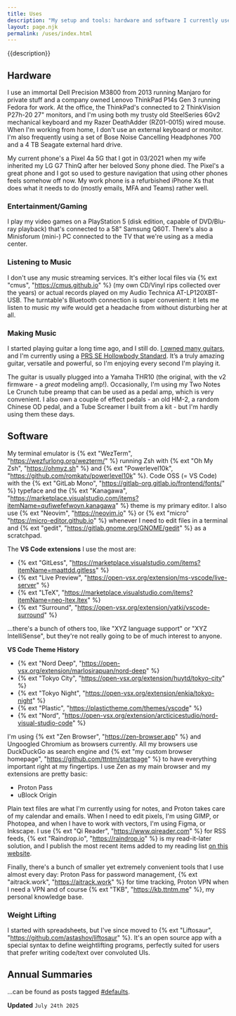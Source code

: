 ```yaml
---
title: Uses
description: "My setup and tools: hardware and software I currently use."
layout: page.njk
permalink: /uses/index.html
---
```


{{description}}

## Hardware

I use an immortal Dell Precision M3800 from 2013 running Manjaro for private stuff and a company owned Lenovo ThinkPad P14s Gen 3 running Fedora for work. At the office, the ThinkPad's connected to 2 ThinkVision P27h-20 27" monitors, and I'm using both my trusty old SteelSeries 6Gv2 mechanical keyboard and my Razer DeathAdder (RZ01-0015) wired mouse. When I'm working from home, I don't use an external keyboard or monitor. I'm also frequently using a set of Bose Noise Cancelling Headphones 700 and a 4 TB Seagate external hard drive.

My current phone's a Pixel 4a 5G that I got in 03/2021 when my wife inherited my LG G7 ThinQ after her beloved Sony phone died. The Pixel's a great phone and I got so used to gesture navigation that using other phones feels somehow off now. My work phone is a refurbished iPhone Xs that does what it needs to do (mostly emails, MFA and Teams) rather well.

### Entertainment/Gaming

I play my video games on a PlayStation 5 (disk edition, capable of DVD/Blu-ray playback) that's connected to a 58" Samsung Q60T. There's also a Minisforum (mini-) PC connected to the TV that we're using as a media center.

### Listening to Music

I don't use any music streaming services. It's either local files via {% ext "cmus", "https://cmus.github.io" %} (my own CD/Vinyl rips collected over the years) or actual records played on my Audio Technica AT-LP120XBT-USB. The turntable's Bluetooth connection is super convenient: it lets me listen to music my wife would get a headache from without disturbing her at all.

### Making Music

I started playing guitar a long time ago, and I still do. [I owned many guitars](/blog/six-string-memories/), and I'm currently using a [PRS SE Hollowbody Standard](/img/blog/guitars/prs.jpg). It’s a truly amazing guitar, versatile and powerful, so I'm enjoying every second I'm playing it.

The guitar is usually plugged into a Yamaha THR10 (the original, with the v2 firmware - a _great_ modeling amp!). Occasionally, I'm using my Two Notes Le Crunch tube preamp that can be used as a pedal amp, which is very convenient. I also own a couple of effect pedals - an old HM-2, a random Chinese OD pedal, and a Tube Screamer I built from a kit - but I'm hardly using them these days.

## Software

My terminal emulator is {% ext "WezTerm", "https://wezfurlong.org/wezterm/" %} running Zsh with {% ext "Oh My Zsh", "https://ohmyz.sh" %} and {% ext "Powerlevel10k", "https://github.com/romkatv/powerlevel10k" %}. Code OSS (= VS Code) with the {% ext "GitLab Mono", "https://gitlab-org.gitlab.io/frontend/fonts/" %} typeface and the {% ext "Kanagawa", "https://marketplace.visualstudio.com/items?itemName=qufiwefefwoyn.kanagawa" %} theme is my primary editor. I also use {% ext "Neovim", "https://neovim.io" %} or {% ext "micro" "https://micro-editor.github.io" %} whenever I need to edit files in a terminal and {% ext "gedit", "https://gitlab.gnome.org/GNOME/gedit" %} as a scratchpad.

The **VS Code extensions** I use the most are:

- {% ext "GitLess", "https://marketplace.visualstudio.com/items?itemName=maattdd.gitless" %}
- {% ext "Live Preview", "https://open-vsx.org/extension/ms-vscode/live-server" %}
- {% ext "LTeX", "https://marketplace.visualstudio.com/items?itemName=neo-ltex.ltex" %}
- {% ext "Surround", "https://open-vsx.org/extension/yatki/vscode-surround" %}

...there's a bunch of others too, like "XYZ language support" or "XYZ IntelliSense", but they're not really going to be of much interest to anyone.

**VS Code Theme History**

- {% ext "Nord Deep", "https://open-vsx.org/extension/marlosirapuan/nord-deep" %}
- {% ext "Tokyo City", "https://open-vsx.org/extension/huytd/tokyo-city" %}
- {% ext "Tokyo Night", "https://open-vsx.org/extension/enkia/tokyo-night" %}
- {% ext "Plastic", "https://plastictheme.com/themes/vscode" %}
- {% ext "Nord", "https://open-vsx.org/extension/arcticicestudio/nord-visual-studio-code" %}

I'm using {% ext "Zen Browser", "https://zen-browser.app" %} and Ungoogled Chromium as browsers currently. All my browsers use DuckDuckGo as search engine and {% ext "my custom browser homepage", "https://github.com/ttntm/startpage" %} to have everything important right at my fingertips. I use Zen as my main browser and my extensions are pretty basic:

- Proton Pass
- uBlock Origin

Plain text files are what I'm currently using for notes, and Proton takes care of my calendar and emails. When I need to edit pixels, I'm using GIMP, or Photopea, and when I have to work with vectors, I'm using Figma, or Inkscape. I use {% ext "Qi Reader", "https://www.qireader.com" %} for RSS feeds, {% ext "Raindrop.io", "https://raindrop.io" %} is my read-it-later solution, and I publish the most recent items added to my reading list [on this website](/reading).

Finally, there's a bunch of smaller yet extremely convenient tools that I use almost every day: Proton Pass for password management, {% ext "aitrack.work", "https://aitrack.work" %} for time tracking, Proton VPN when I need a VPN and of course {% ext "TKB", "https://kb.ttntm.me" %}, my personal knowledge base.

### Weight Lifting

I started with spreadsheets, but I've since moved to {% ext "Liftosaur", "https://github.com/astashov/liftosaur" %}. It's an open source app with a special syntax to define weightlifting programs, perfectly suited for users that prefer writing code/text over convoluted UIs.

## Annual Summaries

...can be found as posts tagged [#defaults](/tags/defaults/).

<div class="hr shadow mb1"></div>

**Updated**
`July 24th 2025`

